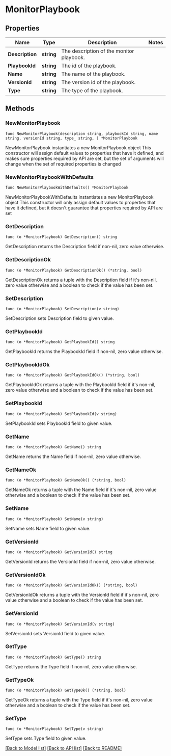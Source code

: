 # MonitorPlaybook

## Properties

Name | Type | Description | Notes
------------ | ------------- | ------------- | -------------
**Description** | **string** | The description of the monitor playbook. | 
**PlaybookId** | **string** | The id of the playbook. | 
**Name** | **string** | The name of the playbook. | 
**VersionId** | **string** | The version id of the playbook. | 
**Type** | **string** | The type of the playbook. | 

## Methods

### NewMonitorPlaybook

`func NewMonitorPlaybook(description string, playbookId string, name string, versionId string, type_ string, ) *MonitorPlaybook`

NewMonitorPlaybook instantiates a new MonitorPlaybook object
This constructor will assign default values to properties that have it defined,
and makes sure properties required by API are set, but the set of arguments
will change when the set of required properties is changed

### NewMonitorPlaybookWithDefaults

`func NewMonitorPlaybookWithDefaults() *MonitorPlaybook`

NewMonitorPlaybookWithDefaults instantiates a new MonitorPlaybook object
This constructor will only assign default values to properties that have it defined,
but it doesn't guarantee that properties required by API are set

### GetDescription

`func (o *MonitorPlaybook) GetDescription() string`

GetDescription returns the Description field if non-nil, zero value otherwise.

### GetDescriptionOk

`func (o *MonitorPlaybook) GetDescriptionOk() (*string, bool)`

GetDescriptionOk returns a tuple with the Description field if it's non-nil, zero value otherwise
and a boolean to check if the value has been set.

### SetDescription

`func (o *MonitorPlaybook) SetDescription(v string)`

SetDescription sets Description field to given value.


### GetPlaybookId

`func (o *MonitorPlaybook) GetPlaybookId() string`

GetPlaybookId returns the PlaybookId field if non-nil, zero value otherwise.

### GetPlaybookIdOk

`func (o *MonitorPlaybook) GetPlaybookIdOk() (*string, bool)`

GetPlaybookIdOk returns a tuple with the PlaybookId field if it's non-nil, zero value otherwise
and a boolean to check if the value has been set.

### SetPlaybookId

`func (o *MonitorPlaybook) SetPlaybookId(v string)`

SetPlaybookId sets PlaybookId field to given value.


### GetName

`func (o *MonitorPlaybook) GetName() string`

GetName returns the Name field if non-nil, zero value otherwise.

### GetNameOk

`func (o *MonitorPlaybook) GetNameOk() (*string, bool)`

GetNameOk returns a tuple with the Name field if it's non-nil, zero value otherwise
and a boolean to check if the value has been set.

### SetName

`func (o *MonitorPlaybook) SetName(v string)`

SetName sets Name field to given value.


### GetVersionId

`func (o *MonitorPlaybook) GetVersionId() string`

GetVersionId returns the VersionId field if non-nil, zero value otherwise.

### GetVersionIdOk

`func (o *MonitorPlaybook) GetVersionIdOk() (*string, bool)`

GetVersionIdOk returns a tuple with the VersionId field if it's non-nil, zero value otherwise
and a boolean to check if the value has been set.

### SetVersionId

`func (o *MonitorPlaybook) SetVersionId(v string)`

SetVersionId sets VersionId field to given value.


### GetType

`func (o *MonitorPlaybook) GetType() string`

GetType returns the Type field if non-nil, zero value otherwise.

### GetTypeOk

`func (o *MonitorPlaybook) GetTypeOk() (*string, bool)`

GetTypeOk returns a tuple with the Type field if it's non-nil, zero value otherwise
and a boolean to check if the value has been set.

### SetType

`func (o *MonitorPlaybook) SetType(v string)`

SetType sets Type field to given value.



[[Back to Model list]](../README.md#documentation-for-models) [[Back to API list]](../README.md#documentation-for-api-endpoints) [[Back to README]](../README.md)



